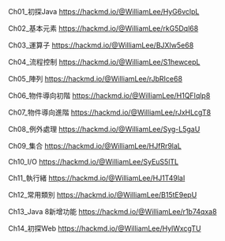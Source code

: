 Ch01_初探Java
	https://hackmd.io/@WilliamLee/HyG6vclpL

Ch02_基本元素
	https://hackmd.io/@WilliamLee/rkG5Dql68

Ch03_運算子
	https://hackmd.io/@WilliamLee/BJXIw5e68

Ch04_流程控制
	https://hackmd.io/@WilliamLee/S1hewcepL

Ch05_陣列
	https://hackmd.io/@WilliamLee/rJbRIce68

Ch06_物件導向初階
	https://hackmd.io/@WilliamLee/H1QFIqlp8

Ch07_物件導向進階
	https://hackmd.io/@WilliamLee/rJxHLcgT8

Ch08_例外處理
	https://hackmd.io/@WilliamLee/Syg-L5gaU

Ch09_集合
	https://hackmd.io/@WilliamLee/HJfRr9laL

Ch10_I/O
	https://hackmd.io/@WilliamLee/SyEuS5lTL

Ch11_執行緒
	https://hackmd.io/@WilliamLee/HJ1T49laI

Ch12_常用類別
	https://hackmd.io/@WilliamLee/B15tE9epU

Ch13_Java 8新增功能
	https://hackmd.io/@WilliamLee/r1b74qxa8

Ch14_初探Web
	https://hackmd.io/@WilliamLee/HylWxcgTU



